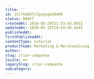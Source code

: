 ```yaml
---
title: ''
id: 15lYkkBUTcIgsgsgGG0m00
status: DRAFT
createdAt: 2018-08-20T21:53:45.893Z
updatedAt: 2020-05-25T19:54:26.414Z
publishedAt: 
firstPublishedAt: 
contentType: tutorial
productTeam: Marketing & Merchandising
author: 
slug: criar-campanha
locale: en
legacySlug: criar-campanha
subcategory: 
---
```



